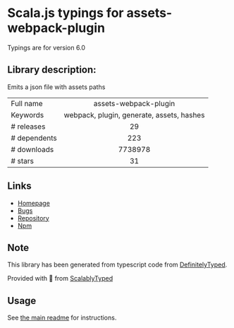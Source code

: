 
# Scala.js typings for assets-webpack-plugin

Typings are for version 6.0

## Library description:
Emits a json file with assets paths

|                    |                 |
| ------------------ | :-------------: |
| Full name          | assets-webpack-plugin |
| Keywords           | webpack, plugin, generate, assets, hashes |
| # releases         | 29 |
| # dependents       | 223 |
| # downloads        | 7738978 |
| # stars            | 31 |

## Links
- [Homepage](https://github.com/ztoben/assets-webpack-plugin)
- [Bugs](https://github.com/ztoben/assets-webpack-plugin/issues)
- [Repository](https://github.com/ztoben/assets-webpack-plugin)
- [Npm](https://www.npmjs.com/package/assets-webpack-plugin)
    


## Note
This library has been generated from typescript code from [DefinitelyTyped](https://definitelytyped.org).

Provided with :purple_heart: from [ScalablyTyped](https://github.com/oyvindberg/ScalablyTyped)

## Usage
See [the main readme](../../readme.md) for instructions.


